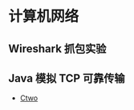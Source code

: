# 计算机网络

## Wireshark 抓包实验


## Java 模拟 TCP 可靠传输

- [Ctwo](https://github.com/cyx0706/OUC-ComputerNetwork-Exp)